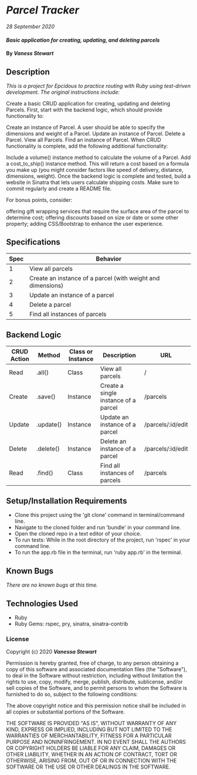 # _Parcel Tracker_

_28 September 2020_

#### _Basic application for creating, updating, and deleting parcels_

#### By _**Vaness Stewart**_

## Description

_This is a project for Epcidous to practice routing with Ruby using test-driven development. The original instructions include:_

Create a basic CRUD application for creating, updating and deleting Parcels. First, start with the backend logic, which should provide functionality to:

Create an instance of Parcel. A user should be able to specify the dimensions and weight of a Parcel.
Update an instance of Parcel.
Delete a Parcel.
View all Parcels.
Find an instance of Parcel.
When CRUD functionality is complete, add the following additional functionality:

Include a volume() instance method to calculate the volume of a Parcel.
Add a cost_to_ship() instance method. This will return a cost based on a formula you make up (you might consider factors like speed of delivery, distance, dimensions, weight).
Once the backend logic is complete and tested, build a website in Sinatra that lets users calculate shipping costs.
Make sure to commit regularly and create a README file.

For bonus points, consider:

offering gift wrapping services that require the surface area of the parcel to determine cost;
offering discounts based on size or date or some other property;
adding CSS/Bootstrap to enhance the user experience.

## Specifications
| Spec     | Behavior |
| -------- | -------- | 
| 1 | View all parcels | 
| 2 | Create an instance of a parcel (with weight and dimensions) | 
| 3 | Update an instance of a parcel |
| 4 | Delete a parcel |
| 5 | Find all instances of parcels |

## Backend Logic
| CRUD Action | Method | Class or Instance | Description | URL |
| ------------| ------ | ----------------- | ----------- | --- |
| Read | .all() | Class | View all parcels | / |
| Create | .save() | Instance | Create a single instance of a parcel | /parcels
| Update | .update() | Instance | Update an instance of a parcel | /parcels/:id/edit |
| Delete | .delete() | Instance | Delete an instance of a parcel | /parcels/:id/edit |
| Read | .find() | Class | Find all instances of parcels | /parcels |

## Setup/Installation Requirements

- Clone this project using the 'git clone' command in terminal/command line.
- Navigate to the cloned folder and run 'bundle' in your command line.
- Open the cloned repo in a text editor of your choice.
- To run tests: While in the root directory of the project, run 'rspec' in your command line.
- To run the app.rb file in the terminal, run 'ruby app.rb' in the terminal.

## Known Bugs

_There are no known bugs at this time._

## Technologies Used

* Ruby
* Ruby Gems: rspec, pry, sinatra, sinatra-contrib

### License

Copyright (c) 2020 **_Vanessa Stewart_**

Permission is hereby granted, free of charge, to any person obtaining a copy of this software and associated documentation files (the "Software"), to deal in the Software without restriction, including without limitation the rights to use, copy, modify, merge, publish, distribute, sublicense, and/or sell copies of the Software, and to permit persons to whom the Software is furnished to do so, subject to the following conditions:

The above copyright notice and this permission notice shall be included in all copies or substantial portions of the Software.

THE SOFTWARE IS PROVIDED "AS IS", WITHOUT WARRANTY OF ANY KIND, EXPRESS OR IMPLIED, INCLUDING BUT NOT LIMITED TO THE WARRANTIES OF MERCHANTABILITY, FITNESS FOR A PARTICULAR PURPOSE AND NONINFRINGEMENT. IN NO EVENT SHALL THE AUTHORS OR COPYRIGHT HOLDERS BE LIABLE FOR ANY CLAIM, DAMAGES OR OTHER LIABILITY, WHETHER IN AN ACTION OF CONTRACT, TORT OR OTHERWISE, ARISING FROM, OUT OF OR IN CONNECTION WITH THE SOFTWARE OR THE USE OR OTHER DEALINGS IN THE SOFTWARE.
